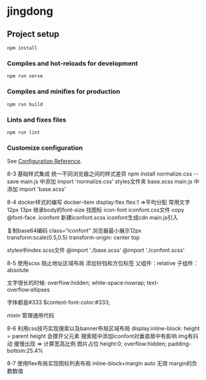 # jingdong

## Project setup
```
npm install
```

### Compiles and hot-reloads for development
```
npm run serve
```

### Compiles and minifies for production
```
npm run build
```

### Lints and fixes files
```
npm run lint   
```

### Customize configuration
See [Configuration Reference](https://cli.vuejs.org/config/).


<!-- install ESLint -->
<!-- install Vetur -->
8-3 基础样式集成 统一不同浏览器之间的样式差异
npm install normalize.css --save 
main.js 中添加 import 'normalize.css'
styles文件夹 base.scss
main.js 中添加 import 'base.scss'

8-4 docker样式的编写
docker-item 
display:flex     flex:1   =>平均分配
常用文字 12px 13px 继承body的font-size
找图标 icon-font
iconfont.css文件 copy @font-face .iconfont
新建iconfont.scss iconfont生成cdn
main.js引入

复制base64编码 class=“iconfont”
浏览器最小展示12px 
transform:scale(0.5,0.5)
transform-origin: center top

styles中index.scss文件
@import './base.scss'
@import './confont.scss'

8-5 使用scss 阻止地址区域布局
添加铃铛和方位标签
父组件：relative
子组件：absolute

文字很长的时候: 
overflow:hidden; 
white-space:nowrap;
text-overflow:ellipses

字体都是#333
$content-font-color:#333;

mixin 管理通用代码

8-6 利用css技巧实现搜索以及banner布局区域布局
display:inline-block: height = parent height
会撑开父元素
搜索框中添加iconfont对垂直居中有影响 
img有抖动 缓慢出现 => 计算宽高比例 图片占位
height:0;
overflow:hidden;
padding-bottom:25.4%

8-7 使用flex布局实现图标列表布局
inline-block+margin auto 无效
margin的负数数值

